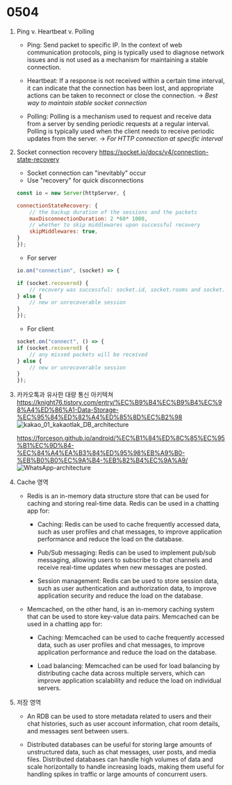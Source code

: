 # 0504

1. Ping v. Heartbeat v. Polling
    - Ping: Send packet to specific IP. In the context of web communication protocols, ping is typically used to diagnose network issues and is not used as a mechanism for maintaining a stable connection.  

    - Heartbeat: If a response is not received within a certain time interval, it can indicate that the connection has been lost, and appropriate actions can be taken to reconnect or close the connection. -> *Best way to maintain stable socket connection*

    - Polling: Polling is a mechanism used to request and receive data from a server by sending periodic requests at a regular interval. Polling is typically used when the client needs to receive periodic updates from the server. -> *For HTTP connection at specific interval*

2. Socket connection recovery
    <https://socket.io/docs/v4/connection-state-recovery>
    - Socket connection can "inevitably" occur
    - Use "recovery" for quick disconnections

    ```js
    const io = new Server(httpServer, {

    connectionStateRecovery: {
        // the backup duration of the sessions and the packets
        maxDisconnectionDuration: 2 *60* 1000,
        // whether to skip middlewares upon successful recovery
        skipMiddlewares: true,
    }
    });
    ```

    - For server

    ```js
    io.on("connection", (socket) => {

    if (socket.recovered) {
        // recovery was successful: socket.id, socket.rooms and socket.data were restored
    } else {
        // new or unrecoverable session
    }
    });
    ```

    - For client

    ```js
    socket.on("connect", () => {
    if (socket.recovered) {
        // any missed packets will be received
    } else {
        // new or unrecoverable session
    }
    });
    ```

3. 카카오톡과 유사한 대량 통신 아키텍쳐  
    <https://knight76.tistory.com/entry/%EC%B9%B4%EC%B9%B4%EC%98%A4%ED%86%A1-Data-Storage-%EC%95%84%ED%82%A4%ED%85%8D%EC%B2%98>
    ![kakao_01_kakaotlak_DB_architecture](https://user-images.githubusercontent.com/104475739/236084114-a555ab2c-63d2-4bab-869e-123d73f1e6f6.jpg)

    <https://forceson.github.io/android/%EC%B1%84%ED%8C%85%EC%95%B1%EC%9D%84-%EC%84%A4%EA%B3%84%ED%95%98%EB%A9%B0-%EB%B0%B0%EC%9A%B4-%EB%82%B4%EC%9A%A9/>
    ![WhatsApp-architecture](https://user-images.githubusercontent.com/104475739/236084385-cba83745-9503-4e59-b674-ce9e455f3c9f.png)

4. Cache 영역

    - Redis is an in-memory data structure store that can be used for caching and storing real-time data. Redis can be used in a chatting app for:

        - Caching: Redis can be used to cache frequently accessed data, such as user profiles and chat messages, to improve application performance and reduce the load on the database.

        - Pub/Sub messaging: Redis can be used to implement pub/sub messaging, allowing users to subscribe to chat channels and receive real-time updates when new messages are posted.

        - Session management: Redis can be used to store session data, such as user authentication and authorization data, to improve application security and reduce the load on the database.

    - Memcached, on the other hand, is an in-memory caching system that can be used to store key-value data pairs. Memcached can be used in a chatting app for:

        - Caching: Memcached can be used to cache frequently accessed data, such as user profiles and chat messages, to improve application performance and reduce the load on the database.

        - Load balancing: Memcached can be used for load balancing by distributing cache data across multiple servers, which can improve application scalability and reduce the load on individual servers.

5. 저장 영역
    - An RDB can be used to store metadata related to users and their chat histories, such as user account information, chat room details, and messages sent between users.

    - Distributed databases can be useful for storing large amounts of unstructured data, such as chat messages, user posts, and media files. Distributed databases can handle high volumes of data and scale horizontally to handle increasing loads, making them useful for handling spikes in traffic or large amounts of concurrent users.
